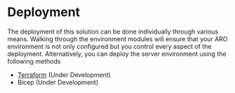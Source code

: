# Deployment

The deployment of this solution can be done individually through various means. Walking through the environment modules will ensure that your ARO environment is not only configured but you control every aspect of the deployment. Alternatively, you can deploy the server environment using the following methods

* [Terraform](./terraform/README.md) (Under Development)
* Bicep (Under Development)
  